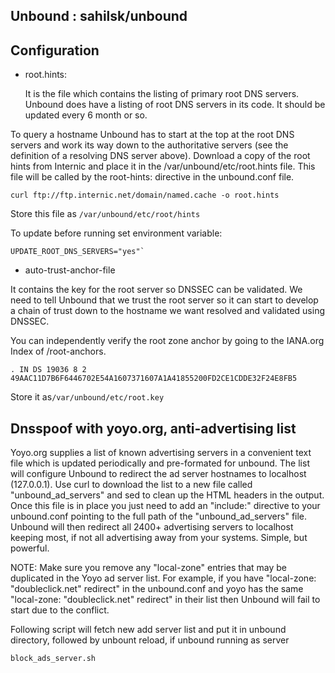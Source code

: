 Unbound :  sahilsk/unbound
---------

## Configuration


- root.hints: 

    It is the file which contains the listing of primary root DNS servers. Unbound does have a listing of root DNS servers in its code.
It should be updated every 6 month or so.


To query a hostname Unbound has to start at the top at the root DNS servers and work its way down to the authoritative servers (see the definition of a resolving DNS server above). Download a copy of the root hints from Internic and place it in the /var/unbound/etc/root.hints file. This file will be called by the root-hints: directive in the unbound.conf file.

    curl ftp://ftp.internic.net/domain/named.cache -o root.hints 

Store this file as `/var/unbound/etc/root/hints`

 To update before running set environment variable:
 
    UPDATE_ROOT_DNS_SERVERS="yes"` 


-  auto-trust-anchor-file

It contains the key for the root server so DNSSEC can be validated. We need to tell Unbound that we trust the root server so it can start to develop a chain of trust down to the hostname we want resolved and validated using DNSSEC.

You can independently verify the root zone anchor by going to the IANA.org Index of /root-anchors.

    . IN DS 19036 8 2 49AAC11D7B6F6446702E54A1607371607A1A41855200FD2CE1CDDE32F24E8FB5

Store it as`/var/unbound/etc/root.key`

## Dnsspoof with yoyo.org, anti-advertising list

Yoyo.org supplies a list of known advertising servers in a convenient text file which is updated periodically and pre-formated for unbound. The list will configure Unbound to redirect the ad server hostnames to localhost (127.0.0.1). Use curl to download the list to a new file called "unbound_ad_servers" and sed to clean up the HTML headers in the output. Once this file is in place you just need to add an "include:" directive to your unbound.conf pointing to the full path of the "unbound_ad_servers" file. Unbound will then redirect all 2400+ advertising servers to localhost keeping most, if not all advertising away from your systems. Simple, but powerful.

NOTE: Make sure you remove any "local-zone" entries that may be duplicated in the Yoyo ad server list. For example, if you have "local-zone: "doubleclick.net" redirect" in the unbound.conf and yoyo has the same "local-zone: "doubleclick.net" redirect" in their list then Unbound will fail to start due to the conflict.

Following script will fetch new add server list and put it in unbound directory,
followed by unbount reload, if unbound running as server

    block_ads_server.sh






